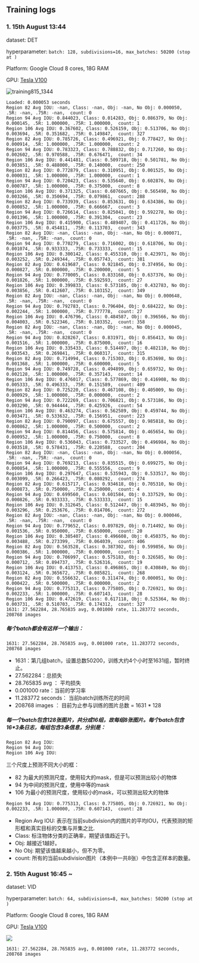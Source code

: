## Training logs

### 1. 15th August 13:44

dataset: DET

hyperparameter: `batch: 128, subdivisions=16, max_batches: 50200 (stop at )`

Platform: Google Cloud 8 cores, 18G RAM

GPU: [Tesla V100](https://www.nvidia.com/content/PDF/Volta-Datasheet.pdf)

![training815_1344](https://github.com/zhaobaiyu/visdrone/raw/master/doc/training815_1344.png)

```
Loaded: 0.000053 seconds
Region 82 Avg IOU: -nan, Class: -nan, Obj: -nan, No Obj: 0.000050, .5R: -nan, .75R: -nan,  count: 0
Region 94 Avg IOU: 0.844023, Class: 0.014283, Obj: 0.086379, No Obj: 0.000145, .5R: 1.000000, .75R: 1.000000,  count: 1
Region 106 Avg IOU: 0.367602, Class: 0.526159, Obj: 0.513706, No Obj: 0.003694, .5R: 0.351682, .75R: 0.149847,  count: 327
Region 82 Avg IOU: 0.785726, Class: 0.496921, Obj: 0.778427, No Obj: 0.000914, .5R: 1.000000, .75R: 1.000000,  count: 2
Region 94 Avg IOU: 0.783323, Class: 0.788832, Obj: 0.717260, No Obj: 0.002602, .5R: 0.970588, .75R: 0.676471,  count: 34
Region 106 Avg IOU: 0.441481, Class: 0.509718, Obj: 0.501781, No Obj: 0.003851, .5R: 0.488000, .75R: 0.140000,  count: 250
Region 82 Avg IOU: 0.772879, Class: 0.310951, Obj: 0.001525, No Obj: 0.000031, .5R: 1.000000, .75R: 1.000000,  count: 1
Region 94 Avg IOU: 0.720423, Class: 0.535640, Obj: 0.602876, No Obj: 0.000787, .5R: 1.000000, .75R: 0.375000,  count: 8
Region 106 Avg IOU: 0.371325, Class: 0.607665, Obj: 0.565498, No Obj: 0.003266, .5R: 0.350694, .75R: 0.079861,  count: 288
Region 82 Avg IOU: 0.733939, Class: 0.853631, Obj: 0.634386, No Obj: 0.000852, .5R: 1.000000, .75R: 0.666667,  count: 3
Region 94 Avg IOU: 0.726614, Class: 0.825041, Obj: 0.592278, No Obj: 0.001396, .5R: 1.000000, .75R: 0.391304,  count: 23
Region 106 Avg IOU: 0.415900, Class: 0.489407, Obj: 0.411726, No Obj: 0.003775, .5R: 0.454811, .75R: 0.113703,  count: 343
Region 82 Avg IOU: -nan, Class: -nan, Obj: -nan, No Obj: 0.000071, .5R: -nan, .75R: -nan,  count: 0
Region 94 Avg IOU: 0.770279, Class: 0.716002, Obj: 0.618706, No Obj: 0.001074, .5R: 0.933333, .75R: 0.733333,  count: 15
Region 106 Avg IOU: 0.300142, Class: 0.455310, Obj: 0.423971, No Obj: 0.003252, .5R: 0.249344, .75R: 0.057743,  count: 381
Region 82 Avg IOU: 0.619687, Class: 0.921845, Obj: 0.374956, No Obj: 0.000827, .5R: 0.800000, .75R: 0.200000,  count: 5
Region 94 Avg IOU: 0.770005, Class: 0.833168, Obj: 0.637376, No Obj: 0.001826, .5R: 1.000000, .75R: 0.592593,  count: 27
Region 106 Avg IOU: 0.399833, Class: 0.573185, Obj: 0.432783, No Obj: 0.003856, .5R: 0.412607, .75R: 0.103152,  count: 349
Region 82 Avg IOU: -nan, Class: -nan, Obj: -nan, No Obj: 0.000648, .5R: -nan, .75R: -nan,  count: 0
Region 94 Avg IOU: 0.792783, Class: 0.796404, Obj: 0.684222, No Obj: 0.002244, .5R: 1.000000, .75R: 0.777778,  count: 27
Region 106 Avg IOU: 0.476796, Class: 0.484587, Obj: 0.396566, No Obj: 0.004003, .5R: 0.522346, .75R: 0.103352,  count: 358
Region 82 Avg IOU: -nan, Class: -nan, Obj: -nan, No Obj: 0.000045, .5R: -nan, .75R: -nan,  count: 0
Region 94 Avg IOU: 0.828267, Class: 0.831971, Obj: 0.856413, No Obj: 0.001516, .5R: 1.000000, .75R: 0.875000,  count: 16
Region 106 Avg IOU: 0.335433, Class: 0.514497, Obj: 0.482110, No Obj: 0.003543, .5R: 0.269841, .75R: 0.060317,  count: 315
Region 82 Avg IOU: 0.714994, Class: 0.715303, Obj: 0.853698, No Obj: 0.001368, .5R: 1.000000, .75R: 0.600000,  count: 5
Region 94 Avg IOU: 0.749728, Class: 0.494899, Obj: 0.659732, No Obj: 0.002128, .5R: 1.000000, .75R: 0.357143,  count: 14
Region 106 Avg IOU: 0.476017, Class: 0.577869, Obj: 0.416908, No Obj: 0.005333, .5R: 0.496333, .75R: 0.151589,  count: 409
Region 82 Avg IOU: 0.725220, Class: 0.467108, Obj: 0.405009, No Obj: 0.000929, .5R: 1.000000, .75R: 0.000000,  count: 2
Region 94 Avg IOU: 0.722269, Class: 0.706821, Obj: 0.573186, No Obj: 0.003290, .5R: 0.944444, .75R: 0.425926,  count: 54
Region 106 Avg IOU: 0.463274, Class: 0.562589, Obj: 0.459744, No Obj: 0.003471, .5R: 0.533632, .75R: 0.156951,  count: 223
Region 82 Avg IOU: 0.790097, Class: 0.675557, Obj: 0.985818, No Obj: 0.000862, .5R: 1.000000, .75R: 0.500000,  count: 2
Region 94 Avg IOU: 0.814456, Class: 0.575814, Obj: 0.465654, No Obj: 0.000952, .5R: 1.000000, .75R: 0.750000,  count: 8
Region 106 Avg IOU: 0.536043, Class: 0.733527, Obj: 0.496984, No Obj: 0.003518, .5R: 0.578431, .75R: 0.220588,  count: 204
Region 82 Avg IOU: -nan, Class: -nan, Obj: -nan, No Obj: 0.000056, .5R: -nan, .75R: -nan,  count: 0
Region 94 Avg IOU: 0.769213, Class: 0.835515, Obj: 0.699275, No Obj: 0.000854, .5R: 1.000000, .75R: 0.555556,  count: 9
Region 106 Avg IOU: 0.297647, Class: 0.535943, Obj: 0.533517, No Obj: 0.003099, .5R: 0.266423, .75R: 0.080292,  count: 274
Region 82 Avg IOU: 0.615717, Class: 0.934618, Obj: 0.705310, No Obj: 0.000873, .5R: 0.750000, .75R: 0.250000,  count: 4
Region 94 Avg IOU: 0.699560, Class: 0.601584, Obj: 0.337529, No Obj: 0.000826, .5R: 0.933333, .75R: 0.533333,  count: 15
Region 106 Avg IOU: 0.312645, Class: 0.512447, Obj: 0.483945, No Obj: 0.003296, .5R: 0.253676, .75R: 0.014706,  count: 272
Region 82 Avg IOU: -nan, Class: -nan, Obj: -nan, No Obj: 0.000046, .5R: -nan, .75R: -nan,  count: 0
Region 94 Avg IOU: 0.779652, Class: 0.897829, Obj: 0.714492, No Obj: 0.001536, .5R: 0.950000, .75R: 0.650000,  count: 20
Region 106 Avg IOU: 0.305407, Class: 0.496608, Obj: 0.450375, No Obj: 0.003488, .5R: 0.273399, .75R: 0.064039,  count: 406
Region 82 Avg IOU: 0.563528, Class: 0.387302, Obj: 0.599856, No Obj: 0.000386, .5R: 1.000000, .75R: 0.000000,  count: 1
Region 94 Avg IOU: 0.706997, Class: 0.575183, Obj: 0.326585, No Obj: 0.000712, .5R: 0.894737, .75R: 0.526316,  count: 19
Region 106 Avg IOU: 0.413753, Class: 0.496865, Obj: 0.430849, No Obj: 0.003124, .5R: 0.365672, .75R: 0.085821,  count: 268
Region 82 Avg IOU: 0.556632, Class: 0.311474, Obj: 0.000051, No Obj: 0.000422, .5R: 0.500000, .75R: 0.000000,  count: 2
Region 94 Avg IOU: 0.775313, Class: 0.775805, Obj: 0.726921, No Obj: 0.002233, .5R: 1.000000, .75R: 0.607143,  count: 28
Region 106 Avg IOU: 0.472619, Class: 0.617118, Obj: 0.525364, No Obj: 0.003731, .5R: 0.510703, .75R: 0.174312,  count: 327
1631: 27.562284, 28.765835 avg, 0.001000 rate, 11.283772 seconds, 208768 images
```

##### 每个batch都会有这样一个输出：

```
1631: 27.562284, 28.765835 avg, 0.001000 rate, 11.283772 seconds, 208768 images
```

- 1631：第几组batch，设置总数50200，训练大约4个小时至1631组，暂时终止。
- 27.562284：总损失
- 28.765835 avg ： 平均损失
- 0.001000 rate：当前的学习率
- 11.283772 seconds： 当前batch训练所花的时间
- 208768 images ： 目前为止参与训练的图片总数 = 1631 * 128

##### 每一个batch包含128张图片，共分成16组，故每组8张图片。每个batch包含16*3条日志，每组包含3条信息，分别是：

``` 
Region 82 Avg IOU: 
Region 94 Avg IOU: 
Region 106 Avg IOU: 
```

三个尺度上预测不同大小的框：

- 82 为最大的预测尺度，使用较大的mask，但是可以预测出较小的物体
- 94 为中间的预测尺度，使用中等的mask
- 106 为最小的预测尺度，使用较小的mask，可以预测出较大的物体

```
Region 94 Avg IOU: 0.775313, Class: 0.775805, Obj: 0.726921, No Obj: 0.002233, .5R: 1.000000, .75R: 0.607143,  count: 28
```

- Region Avg IOU: 表示在当前subdivision内的图片的平均IOU，代表预测的矩形框和真实目标的交集与并集之比. 
- Class: 标注物体分类的正确率，期望该值趋近于1。 
- Obj: 越接近1越好。 
- No Obj: 期望该值越来越小，但不为零。 
- count: 所有的当前subdivision图片（本例中一共8张）中包含正样本的数量。

### 2. 15th August 16:45 ~ 

dataset: VID

hyperparameter: `batch: 64, subdivisions=8, max_batches: 50200 (stop at )`

Platform: Google Cloud 8 cores, 18G RAM

GPU: [Tesla V100](https://www.nvidia.com/content/PDF/Volta-Datasheet.pdf)

![](https://)

```
1631: 27.562284, 28.765835 avg, 0.001000 rate, 11.283772 seconds, 208768 images
```

